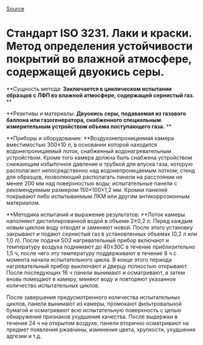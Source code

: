 
[Source](http://vseokraskah.net/standart-iso-3231 "Permalink to Стандарт ISO 3231. Лаки и краски. Метод определения устойчивости покрытий во влажной атмосфере, содержащей двуокись серы.")

# Стандарт ISO 3231. Лаки и краски. Метод определения устойчивости покрытий во влажной атмосфере, содержащей двуокись серы.

**Сущность метода: **Заключается в циклическом испытании образцов с ЛФП во влажной атмосфере, содержащей сернистый газ.** **

**Реактивы и материалы: **Двуокись серы, подаваемая из газового баллона или газогенератора, снабженного специальным измерительным устройством объема поступающего газа.** **

**Приборы и оборудование: **Воздухонепроницаемая камера вместимостью 300±10 л, в основании которой находится водонепроницаемый лоток, снабженный водонагревательным устройством. Кроме того камера должна быть снабжена устройством снижающим избыточное давление и трубкой для впуска газа, которую располагают непосредственно над водонепроницаемым лотком; стенд для образцов, позволяющий располагать панели на расстоянии не менее 200 мм над поверхностью воды; испытательные панели с рекомендуемым размером 150×100×1,2 мм. Кромки панелей покрывают либо испытываемым ЛКМ или другим антикоррозионным материалом.

**Методика испытаний и выражение результатов: **Лоток камеры наполняют дистиллированной водой в объеме 2±0,2 л. Перед каждым новым циклом воду отводят и заменяют новой. После этого установку закрывают и подают сернистый газ в установленных объемах (0,2 л или 1,0 л). После подачи SO2 нагревательный прибор включают и температуру воздуха поднимают до 40±30С в течение приблизительно 1,5 ч, после чего эту температуру поддерживают в течение 8 ч с момента начала испытательного цикла. В конце этого периода нагревательный прибор выключают и дверцу полностью открывают. После последующих 16 ч панели вынимают и осматривают, а затем вновь помещают в камеру, меняют воду и повторяют указанное количество испытательных циклов.

После завершения предусмотренного количества испытательных циклов, панели вынимают из камеры, промокают фильтровальной бумагой и осматривают всю испытательную поверхность с целью обнаружения признаков ухудшения качества. После выдержки в течение 24 ч на открытом воздухе, панели вторично осматривают на предмет появления ржавчины, изменения цвета, хрупкости, ухудшения адгезии и т.д.

  